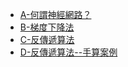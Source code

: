 * [A-何謂神經網路？](./03-神經網路/A-何謂神經網路？)
* [B-梯度下降法](./03-神經網路/B-梯度下降法)
* [C-反傳遞算法](./03-神經網路/C-反傳遞算法)
* [D-反傳遞算法--手算案例](./03-神經網路/D-反傳遞算法--手算案例)
